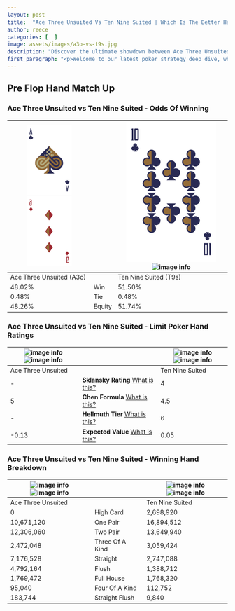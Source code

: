 ```yaml
---
layout: post
title:  "Ace Three Unsuited Vs Ten Nine Suited | Which Is The Better Hand In Poker? A Complete Guide"
author: reece
categories: [  ]
image: assets/images/a3o-vs-t9s.jpg
description: "Discover the ultimate showdown between Ace Three Unsuited and Ten Nine Suited in poker! Uncover the odds, strategies, and scenarios where one hand triumphs over the other. Get ready to up your poker game with this thrilling analysis."
first_paragraph: "<p>Welcome to our latest poker strategy deep dive, where we're pitting two distinct hands against each other in a high-stakes showdown: Ace Three Unsuited vs Ten Nine Suited.</p><p>In the dynamic world of poker, every decision counts, and knowing which hand holds the upper hand is key to your success at the table.</p><p>In this article, we'll dissect these two hands, explore the scenarios where one dominates the other, and equip you with the knowledge to make strategic choices that can tip the odds in your favor.</p><p>Get ready to unravel the intriguing dynamics of these poker hands and elevate your game to new heights.</p>"
---
```




[comment]: # (sp0)

## Pre Flop Hand Match Up

<div class="table hand-ratings" markdown="1"> 



### Ace Three Unsuited vs Ten Nine Suited - Odds Of Winning


    
| ![image info](assets/images/hand1/A.png) ![image info](assets/images/hand1/3o.png) |  | ![image info](assets/images/hand2/T.png) ![image info](assets/images/hand2/9s.png) |
| -------- | -------- | -------- |
| Ace Three Unsuited (A3o) |  | Ten Nine Suited (T9s) |
| 48.02% | Win | 51.50% |
| 0.48% | Tie | 0.48% |
| 48.26% | Equity | 51.74% |




[comment]: # (sp1)



### Ace Three Unsuited vs Ten Nine Suited - Limit Poker Hand Ratings


    
| ![image info](https://www.riverpairs.com/assets/images/hand1/A.png) ![image info](https://www.riverpairs.com/assets/images/hand1/3o.png) |  | ![image info](https://www.riverpairs.com/assets/images/hand2/T.png) ![image info](https://www.riverpairs.com/assets/images/hand2/9s.png) |
| -------- | -------- | -------- |
| Ace Three Unsuited |  | Ten Nine Suited |
| - | **Sklansky Rating** [What is this?](/sklansky-rating-explained) | 4 |
| 5 | **Chen Formula** [What is this?](/chen-formula-explained) | 4.5 |
| - | **Hellmuth Tier** [What is this?](/Hellmuth-tier-explained) | 6 |
| -0.13 | **Expected Value** [What is this?](/expected-value-explained) | 0.05 |




[comment]: # (sp2)



### Ace Three Unsuited vs Ten Nine Suited - Winning Hand Breakdown


    
| ![image info](https://www.riverpairs.com/assets/images/hand1/A.png) ![image info](https://www.riverpairs.com/assets/images/hand1/3o.png) |  | ![image info](https://www.riverpairs.com/assets/images/hand2/T.png) ![image info](https://www.riverpairs.com/assets/images/hand2/9s.png) |
| -------- | -------- | -------- |
| Ace Three Unsuited |  | Ten Nine Suited |
| 0 | High Card | 2,698,920 |
| 10,671,120 | One Pair | 16,894,512 |
| 12,306,060 | Two Pair | 13,649,940 |
| 2,472,048 | Three Of A Kind | 3,059,424 |
| 7,176,528 | Straight | 2,747,088 |
| 4,792,164 | Flush | 1,388,712 |
| 1,769,472 | Full House | 1,768,320 |
| 95,040 | Four Of A Kind | 112,752 |
| 183,744 | Straight Flush | 9,840 |




[comment]: # (sp3)



</div>

[comment]: # (sp4)



[comment]: # (sp5)

